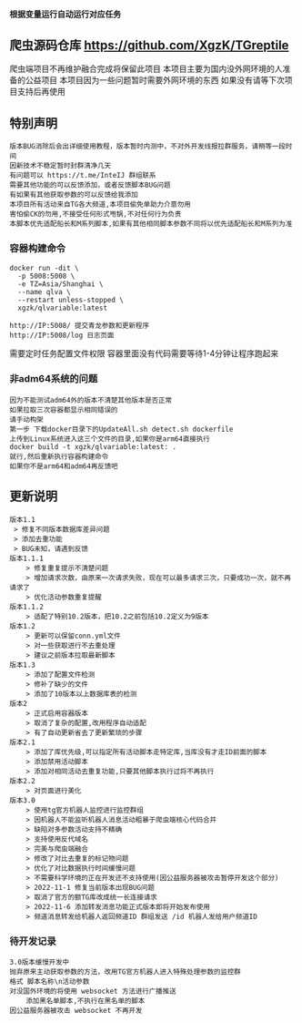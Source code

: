 #### 根据变量运行自动运行对应任务
## 爬虫源码仓库 https://github.com/XgzK/TGreptile
爬虫端项目不再维护融合完成将保留此项目
本项目主要为国内没外网环境的人准备的公益项目
本项目因为一些问题暂时需要外网环境的东西
如果没有请等下次项目支持后再使用
## 特别声明

```text
版本BUG消除后会出详细使用教程，版本暂时内测中，不对外开发线报拉群服务，请稍等一段时间
因新技术不稳定暂时封群清净几天
有问题可以 https://t.me/InteIJ 群组联系
需要其他功能的可以反馈添加，或者反馈脚本BUG问题
有如果有其他获取参数的可以反馈给我添加
本项目所有活动来自TG各大频道,本项目偷免单助力介意勿用
害怕偷CK的勿用,不接受任何形式甩锅,不对任何行为负责
本脚本优先适配船长和M系列脚本,如果有其他相同脚本参数不同将以优先适配船长和M系列为准
```

### 容器构建命令
```shell
docker run -dit \
  -p 5008:5008 \
  -e TZ=Asia/Shanghai \
  --name qlva \
  --restart unless-stopped \
  xgzk/qlvariable:latest
```
```http request
http://IP:5008/ 提交青龙参数和更新程序
http://IP:5008/log 日志页面
```
需要定时任务配置文件权限
容器里面没有代码需要等待1-4分钟让程序跑起来

### 非adm64系统的问题
```text
因为不能测试adm64外的版本不清楚其他版本是否正常
如果拉取三次容器都显示相同错误的
请手动构架
第一步 下载docker目录下的UpdateAll.sh detect.sh dockerfile
上传到Linux系统进入这三个文件的目录,如果你是arm64直接执行
docker build -t xgzk/qlvariable:latest: .
就行,然后重新执行容器构建命令
如果你不是arm64和adm64再反馈吧
```

## 更新说明

```text
版本1.1 
 > 修复不同版本数据库差异问题
 > 添加去重功能
 > BUG未知，请遇到反馈
版本1.1.1
    > 修复重复提示不清楚问题
    > 增加请求次数，由原来一次请求失败，现在可以最多请求三次，只要成功一次，就不再请求了
    > 优化活动参数重复提醒
版本1.1.2
    > 适配了特别10.2版本，把10.2之前包括10.2定义为9版本
版本1.2
    > 更新可以保留conn.yml文件
    > 对一些获取进行不去重处理
    > 建议之前版本拉取最新脚本
版本1.3
    > 添加了配置文件检测
    > 修补了缺少的文件
    > 添加了10版本以上数据库表的检测
版本2
    > 正式启用容器版本
    > 取消了复杂的配置,改用程序自动适配
    > 有了自动更新省去了更新繁琐的步骤
版本2.1
    > 添加了库优先级,可以指定所有活动脚本走特定库,当库没有才走ID前面的脚本
    > 添加禁用活动脚本
    > 添加对相同活动去重复功能,只要其他脚本执行过将不再执行
版本2.2
    > 对页面进行美化
版本3.0
    > 使用tg官方机器人监控进行监控群组
    > 因机器人不能监听机器人消息活动粗暴于爬虫端核心代码合并
    > 缺陷对多参数活动支持不精确
    > 支持使用反代域名
    > 完美与爬虫端融合
    > 修改了对比去重复的标记物问题
    > 优化了对比数据执行时间缓慢问题
    > 不需要科学环境的正在开发还不支持使用(因公益服务器被攻击暂停开发这个部分)
    > 2022-11-1 修复当前版本出现BUG问题
    > 取消了官方的额TG库改成统一长连接请求
    > 2022-11-6 添加转发消息功能正式版本即将开始发布使用
    > 频道消息转发给机器人返回频道ID 群组发送 /id 机器人发给用户频道ID
```
### 待开发记录
```text
3.0版本缓慢开发中
抛弃原来主动获取参数的方法，改用TG官方机器人进入特殊处理参数的监控群
格式 脚本名称\n活动参数
对没国外环境的将使用 websocket 方法进行广播推送
    添加黑名单脚本,不执行在黑名单的脚本
因公益服务器被攻击 websocket 不再开发
```

